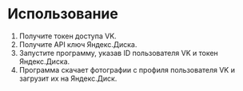 # Использование

1. Получите токен доступа VK.
2. Получите API ключ Яндекс.Диска.
3. Запустите программу, указав ID пользователя VK и токен Яндекс.Диска.
4. Программа скачает фотографии с профиля пользователя VK и загрузит их на Яндекс.Диск.

